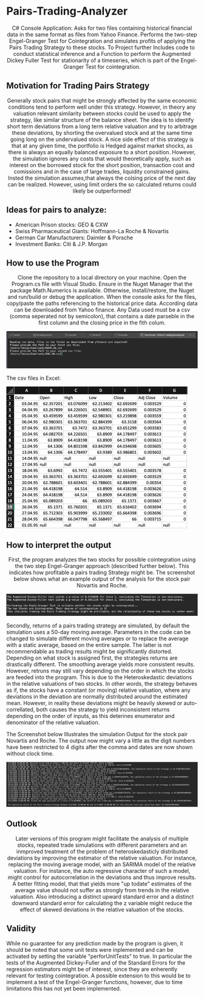 # Pairs-Trading-Analyzer
<p style="text-align: center;">C# Console Application:
Asks for two files containing historical financial data in the same format as files from Yahoo Finance. Performs the two-step Engel-Granger Test for Cointegration and simulates profits of applying the Pairs Trading Strategy to these stocks. To Project further Includes code to conduct statistical inference and a Function to perform the Augmented Dickey Fuller Test for stationarity of a timeseries, which is part of the Engel-Granger Test for cointegration.</p>

## Motivation for Trading Pairs Strategy
<p style="text-align: center;">Generally stock pairs that might be strongly affected by the same economic conditions tend to perform well under this strategy. However, in theory any valuation relevant similarity between stocks could be used to apply the strategy, like similar structure of the balance sheet. The idea is to identify short term deviations from a long term relative valuation and try to arbitrage these deviations, by shorting the overvalued stock and at the same time going long on the undervalued stock. A nice side effect of this strategy is that at any given time, the portfolio is Hedged against market shocks, as there is always an equally balanced exposure to a short position. However, the simulation ignores any costs that would theoretically apply, such as interest on the borrowed stock for the short position, transaction cost and comissions and in the case of large trades, liquidity constrained gains. Insted the simulation assumes,that always the colsing price of the  next day can be realized. However, using limit orders the so calculated returns could likely be outperformed!</p>

## Ideas for pairs to analyze:
- American Prison stocks: GEO & CXW
- Swiss Pharmaceutical Giants: Hoffmann-La Roche & Novartis
- German Car Manufacturers: Daimler & Porsche
- Investment Banks: Citi & J.P. Morgan

## How to use the Program
<p style="text-align: center;">Clone the repository to a local directory on your machine. Open the Program.cs file with Visual Studio. Ensure in the Nuget Manager that the package Math.Numerics is available. Otherwise, install/restore, the Nuget and run/build or debug the application.
When the console asks for the files, copy/paste the paths referencing to the historical price data. According data can be downloaded from Yahoo finance.
Any Data used must be a csv (comma seperated not by semicolon), that contains a date parseble in the first column and the closing price in the fith colum.</p>

![](https://github.com/Tobias-Mann/Pairs-Trading-Analyzer/blob/master/Screenshots/Inputs.png?raw=true)

<p> The csv files in Excel:</p>

![](https://github.com/Tobias-Mann/Pairs-Trading-Analyzer/blob/master/Screenshots/Data%20In%20Excel.png?raw=true)

## How to interpret the output
<p style="text-align: center;">First, the program analyzes the two stocks for possible cointegration using the two step Engel-Granger approach (described further below).
This indicates how profitable a pairs trading Strategy might be. The screenshot below shows what an example output of the analysis for the stock pair Novartis and Roche.</p>

![](https://github.com/Tobias-Mann/Pairs-Trading-Analyzer/blob/master/Screenshots/Cointegration%20Analysis.png?raw=true)

<p>Secondly, returns of a pairs trading strategy are simulated, by default the simulation uses a 50-day moving average. Parameters in the code can be changed to simulate different moving averages or to replace the average with a static average, based on the entire sample. The latter is not recommendable as trading results might be significantly distorted. Depending on what stock is assigned first, the strategies returns are drastically different. The smoothing average yields more consistent results. However, retruns may still vary depending on the order in which the stocks are feeded into the program. This is due to the Heteroskedastic deviations in the relative valuations of two stocks. In other words, the strategy behaves as if, the stocks have a constant (or moving) relative valuation, where any deviations in the deviation are normally distributed around the estimated mean. However, in reality these deviations might be heavily skewed or auto-correllated, both causes the strategy to yield inconsistent returns depending on the order of inputs, as this deterines enumerator and denominator of the relative valuation.</p> <p>The Screenshot below Illustrates the simulation Output for the stock pair Novartis and Roche. The output now might vary a little as the digit numbers have been restricted to 4 digits after the comma and dates are now shown without clock time.</p>

![](https://github.com/Tobias-Mann/Pairs-Trading-Analyzer/blob/master/Screenshots/Simulation%20of%20Trades.png?raw=true)

## Outlook
<p style="text-align: center;">Later versions of this program might facilitate the analysis of multiple stocks, repeated trade simulations with different parameters and an inmproved treatment of the problem of heteroskedasticly distributed deviations by improving the estimator of the relative valuation. For instance, replacing the moving average model, with an SARIMA model of the relative valuation. For instance, the auto regressive character of such a model, might control for autocorrelation in the deviations and thus improve results. A better fitting model, that that yields more "up todate" estimates of the average value should not suffer as strongly from trends in the relative valuation. Also introducing a distinct upward standard error and a distinct downward standard error for calculating the z variable might reduce the effect of skewed deviations in the relative valuation of the stocks.</p>

## Validity
While no guarantee for any prediction made by the program is given, it should be noted that some unit tests were inplemented and can be activated by setting the variable "perforUnitTests" to true. In particular the tests of the Augmented Dickey-Fuller and of the Standard Errors for the regression estimators might be of interest, since they are enherently relevant for testing cointegration. A possible extension to this would be to implement a test of the Engel-Granger functions, however, due to time limitations this has not yet been implemented.



